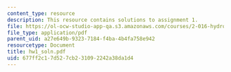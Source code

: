 ```yaml
---
content_type: resource
description: This resource contains solutions to assignment 1.
file: https://ol-ocw-studio-app-qa.s3.amazonaws.com/courses/2-016-hydrodynamics-13-012-fall-2005/677ff2c17d527cb231092242a38da1d4_hw1_soln.pdf
file_type: application/pdf
parent_uid: a27e649b-9323-7184-f4ba-4b4fa758e942
resourcetype: Document
title: hw1_soln.pdf
uid: 677ff2c1-7d52-7cb2-3109-2242a38da1d4
---
```

